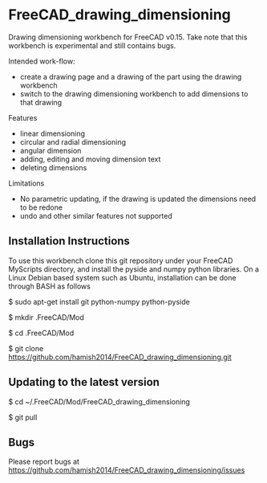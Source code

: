 FreeCAD_drawing_dimensioning
============================

Drawing dimensioning workbench for FreeCAD v0.15.
Take note that this workbench is experimental and still contains bugs.

Intended work-flow:
  * create a drawing page and a drawing of the part using the drawing workbench
  * switch to the drawing dimensioning workbench to add dimensions to that drawing

Features
  * linear dimensioning
  * circular and radial dimensioning
  * angular dimension
  * adding, editing and moving dimension text
  * deleting dimensions

Limitations
  * No parametric updating, if the drawing is updated the dimensions need to be redone
  * undo and other similar features not supported


Installation Instructions
-------------------------

To use this workbench clone this git repository under your FreeCAD MyScripts directory, and install the pyside and numpy python libraries.
On a Linux Debian based system such as Ubuntu, installation can be done through BASH as follows

  $ sudo apt-get install git python-numpy python-pyside

  $ mkdir .FreeCAD/Mod

  $ cd .FreeCAD/Mod

  $ git clone https://github.com/hamish2014/FreeCAD_drawing_dimensioning.git


Updating to the latest version
------------------------------

  $ cd ~/.FreeCAD/Mod/FreeCAD_drawing_dimensioning

  $ git pull


Bugs
----

Please report bugs at https://github.com/hamish2014/FreeCAD_drawing_dimensioning/issues


